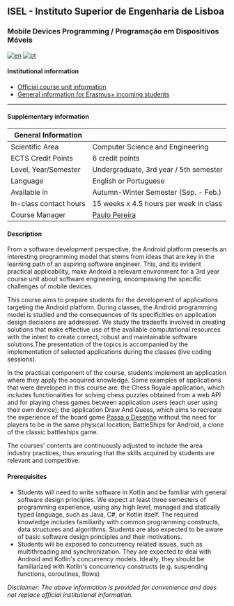 ## ISEL - Instituto Superior de Engenharia de Lisboa
### Mobile Devices Programming / Programação em Dispositivos Móveis

[![en](https://img.shields.io/badge/lang-en-red.svg)](./README.md)
[![pt](https://img.shields.io/badge/lang-pt-green.svg)](./README-PT.md)

#### Institutional information
* [Official course unit information](https://www.isel.pt/en/leic/mobile-devices-programming)
* [General information for Erasmus+ incoming students](https://www.isel.pt/en/ensino/programas-de-mobilidade/erasmus-alunos-incoming/informacoes-gerais)

---

#### Supplementary information

| General Information    |                                               |
|------------------------|-----------------------------------------------|
| Scientific Area        | Computer Science and Engineering              |
| ECTS Credit Points     | 6 credit points                               |
| Level, Year/Semester   | Undergraduate, 3rd year / 5th semester        |
| Language               | English or Portuguese                         |
| Available in           | Autumn-Winter Semester (Sep. - Feb.)          |
| In-class contact hours | 15 weeks x 4.5 hours per week in class        |
| Course Manager         | [Paulo Pereira](mailto:paulo.pereira@isel.pt) |

#### Description
From a software development perspective, the Android platform presents an interesting programming model that stems from ideas that are key in the learning path of an aspiring software engineer. This, and its evident practical applicability, make Android a relevant environment for a 3rd year course unit about software engineering, encompassing the specific challenges of mobile devices.

This course aims to prepare students for the development of applications targeting the Android platform. During classes, the Android programming model is studied and the consequences of its specificities on application design decisions are addressed. We study the tradeoffs involved in creating solutions that make effective use of the available computational resources with the intent to create correct, robust and maintainable software solutions.The presentation of the topics is accompanied by the implementation of selected applications during the classes (live coding sessions). 

In the practical component of the course, students implement an application where they apply the acquired knowledge. Some examples of applications that were developed in this course are: the Chess Royale application, which includes functionalities for solving chess puzzles obtained from a web API and for playing chess games between application users (each user using their own device); the application Draw And Guess, which aims to recreate the experience of the board game [Passa o Desenho](https://mebo.pt/jogos/passa-o-desenho/) without the need for players to be in the same physical location; BattleShips for Android, a clone of the classic battleships game.

The courses' contents are continuously adjusted to include the area industry practices, thus ensuring that the skills acquired by students are relevant and competitive.

#### Prerequisites
* Students will need to write software in Kotlin and be familiar with general software design principles. We expect at least three semesters of programming experience, using any high level, managed and statically typed language, such as Java, C#, or Kotlin itself. The required knowledge includes familiarity with common programming constructs, data structures and algorithms. Students are also expected to be aware of basic software design principles and their motivations. 
* Students will be exposed to concurrency related issues, such as multithreading and synchronization. They are expected to deal with Android and Kotlin's concurrency models. Ideally, they should be familiarized with Kotlin's concurrency constructs (e.g. suspending functions, coroutines, flows)

*Disclaimer: The above information is provided for convenience and does not replace official institutional information.*
